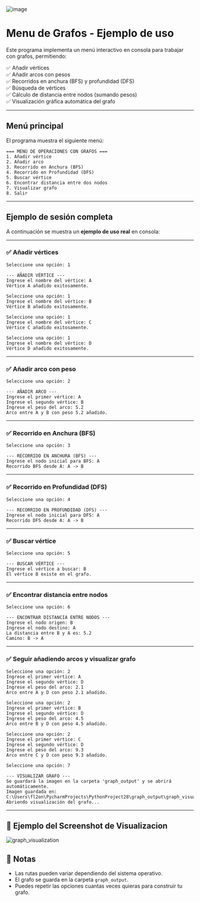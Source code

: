 ![image](https://github.com/user-attachments/assets/5ea6b33b-2103-46ae-b81d-0afd63ed0231)

# Menu de Grafos - Ejemplo de uso

Este programa implementa un menú interactivo en consola para trabajar con grafos, permitiendo:

✅ Añadir vértices  
✅ Añadir arcos con pesos  
✅ Recorridos en anchura (BFS) y profundidad (DFS)  
✅ Búsqueda de vértices  
✅ Cálculo de distancia entre nodos (sumando pesos)  
✅ Visualización gráfica automática del grafo  

---

## Menú principal

El programa muestra el siguiente menú:

```
=== MENÚ DE OPERACIONES CON GRAFOS ===
1. Añadir vértice
2. Añadir arco
3. Recorrido en Anchura (BFS)
4. Recorrido en Profundidad (DFS)
5. Buscar vértice
6. Encontrar distancia entre dos nodos
7. Visualizar grafo
8. Salir
```

---

## Ejemplo de sesión completa

A continuación se muestra un **ejemplo de uso real** en consola:

---

### ✅ Añadir vértices

```
Seleccione una opción: 1

--- AÑADIR VÉRTICE ---
Ingrese el nombre del vértice: A
Vértice A añadido exitosamente.
```

```
Seleccione una opción: 1
Ingrese el nombre del vértice: B
Vértice B añadido exitosamente.
```

```
Seleccione una opción: 1
Ingrese el nombre del vértice: C
Vértice C añadido exitosamente.
```

```
Seleccione una opción: 1
Ingrese el nombre del vértice: D
Vértice D añadido exitosamente.
```

---

### ✅ Añadir arco con peso

```
Seleccione una opción: 2

--- AÑADIR ARCO ---
Ingrese el primer vértice: A
Ingrese el segundo vértice: B
Ingrese el peso del arco: 5.2
Arco entre A y B con peso 5.2 añadido.
```

---

### ✅ Recorrido en Anchura (BFS)

```
Seleccione una opción: 3

--- RECORRIDO EN ANCHURA (BFS) ---
Ingrese el nodo inicial para BFS: A
Recorrido BFS desde A: A -> B
```

---

### ✅ Recorrido en Profundidad (DFS)

```
Seleccione una opción: 4

--- RECORRIDO EN PROFUNDIDAD (DFS) ---
Ingrese el nodo inicial para DFS: A
Recorrido DFS desde A: A -> B
```

---

### ✅ Buscar vértice

```
Seleccione una opción: 5

--- BUSCAR VÉRTICE ---
Ingrese el vértice a buscar: B
El vértice B existe en el grafo.
```

---

### ✅ Encontrar distancia entre nodos

```
Seleccione una opción: 6

--- ENCONTRAR DISTANCIA ENTRE NODOS ---
Ingrese el nodo origen: B
Ingrese el nodo destino: A
La distancia entre B y A es: 5.2
Camino: B -> A
```

---

### ✅ Seguir añadiendo arcos y visualizar grafo

```
Seleccione una opción: 2
Ingrese el primer vértice: A
Ingrese el segundo vértice: D
Ingrese el peso del arco: 2.1
Arco entre A y D con peso 2.1 añadido.
```

```
Seleccione una opción: 2
Ingrese el primer vértice: B
Ingrese el segundo vértice: D
Ingrese el peso del arco: 4.5
Arco entre B y D con peso 4.5 añadido.
```

```
Seleccione una opción: 2
Ingrese el primer vértice: C
Ingrese el segundo vértice: D
Ingrese el peso del arco: 9.3
Arco entre C y D con peso 9.3 añadido.
```

```
Seleccione una opción: 7

--- VISUALIZAR GRAFO ---
Se guardará la imagen en la carpeta 'graph_output' y se abrirá automáticamente.
Imagen guardada en: C:\Users\fl2on\PycharmProjects\PythonProject28\graph_output\graph_visualization.png
Abriendo visualización del grafo...
```
---

## 📸 Ejemplo del Screenshot de Visualizacion

![graph_visualization](https://github.com/user-attachments/assets/d3a4023d-3d9c-475f-b062-952a2a010997)

## 📌 Notas

- Las rutas pueden variar dependiendo del sistema operativo.
- El grafo se guarda en la carpeta `graph_output`.
- Puedes repetir las opciones cuantas veces quieras para construir tu grafo.

